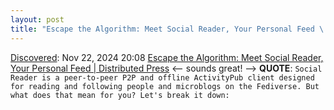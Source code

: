 ```yaml
---
layout: post
title: "Escape the Algorithm: Meet Social Reader, Your Personal Feed \| Distributed Press"
---
```

[Discovered](http://rolandtanglao.com/2020/07/29/p1-blogthis-checkvist-list-links-to-blog/): Nov 22, 2024 20:08 [Escape the Algorithm: Meet Social Reader, Your Personal Feed | Distributed Press](https://distributed.press/escape-the-algorithm-meet-social-reader-your-personal-feed/) <-- sounds great! --> **QUOTE**: `Social Reader is a peer-to-peer P2P and offline ActivityPub client designed for reading and following people and microblogs on the Fediverse. But what does that mean for you? Let's break it down:`
